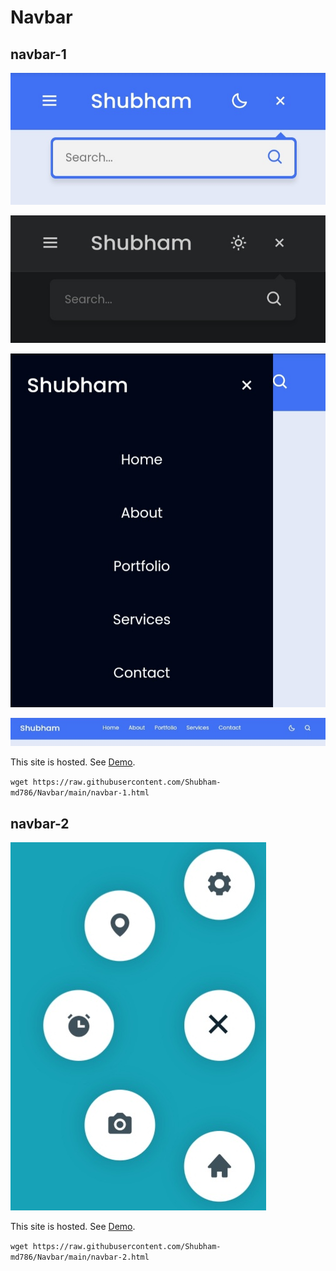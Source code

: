 # Navbar

## navbar-1

![navbar-1-light](./images/navbar-1-light.jpg)

![navbar-1-dark](./images/navbar-1-dark.jpg)

![navbar-1-mobile](./images/navbar-1-mobile.jpg)

![navbar-1-desktop](./images/navbar-1-desktop.jpg)

This site is hosted. See [Demo](https://navebars.netlify.app/navbar-1).

`wget https://raw.githubusercontent.com/Shubham-md786/Navbar/main/navbar-1.html`

## navbar-2

![navbar-2](./images/navbar-2.jpg)

This site is hosted. See [Demo](https://navebars.netlify.app/navbar-2).

`wget https://raw.githubusercontent.com/Shubham-md786/Navbar/main/navbar-2.html`
